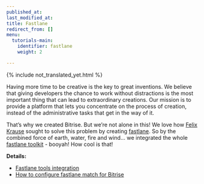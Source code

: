 ```yaml
---
published_at:
last_modified_at:
title: Fastlane
redirect_from: []
menu:
  tutorials-main:
    identifier: fastlane
    weight: 2

---
```

{% include not_translated_yet.html %}

Having more time to be creative is the key to great inventions. We believe that giving developers the chance to work without distractions is the most important thing that can lead to extraordinary creations. Our mission is to provide a platform that lets you concentrate on the process of creation, instead of the administrative tasks that get in the way of it.

That’s why we created Bitrise. But we’re not alone in this! We love how [Felix Krause](https://krausefx.com/) sought to solve this problem by creating [fastlane](https://fastlane.tools/). So by the combined force of earth, water, fire and wind… we integrated the whole [fastlane toolkit](https://fastlane.tools/) - booyah! How cool is that!

**Details:**

* [Fastlane tools integration](/jp/tutorials/fastlane/fastlane-tools-integration/)
* [How to configure fastlane match for Bitrise](/jp/tutorials/fastlane/how-to-configure-fastlane-match-for-bitrise/)